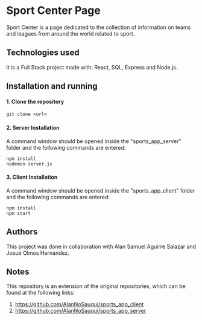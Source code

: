 # Sport Center Page

Sport Center is a page dedicated to the collection of information on teams and leagues from around the world related to sport.

## Technologies used
It is a Full Stack project made with: React, SQL, Express and Node.js.


## Installation and running
#### 1. Clone the repository
```git clone <url>```

#### 2. Server Installation
A command window should be opened inside the "sports_app_server" folder and the following commands are entered:
```
npm install
nodemon server.js
```

#### 3. Client Installation
A command window should be opened inside the "sports_app_client" folder and the following commands are entered:
```
npm install
npm start
```

## Authors
This project was done in collaboration with Alan Samuel Aguirre Salazar and Josué Olmos Hernández.

## Notes
This repository is an extension of the original repositories, which can be found at the following links:
1. https://github.com/AlanNoSauqui/sports_app_client
1. https://github.com/AlanNoSauqui/sports_app_server